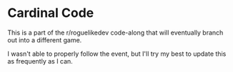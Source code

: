 # Cardinal Code
This is a part of the r/roguelikedev code-along that will eventually branch out into a different game.

I wasn't able to properly follow the event, but I'll try my best to update this as frequently as I can.
